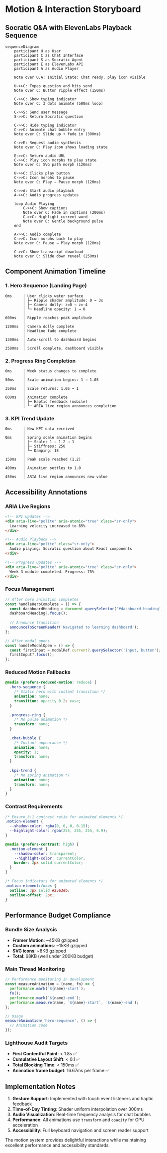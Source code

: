 # Motion & Interaction Storyboard

## Socratic Q&A with ElevenLabs Playback Sequence

```mermaid
sequenceDiagram
    participant U as User
    participant C as Chat Interface
    participant S as Socratic Agent
    participant E as ElevenLabs API
    participant A as Audio Player

    Note over U,A: Initial State: Chat ready, play icon visible

    U->>C: Types question and hits send
    Note over C: Button ripple effect (150ms)
    
    C->>C: Show typing indicator
    Note over C: 3 dots animate (500ms loop)
    
    C->>S: Send user message
    S->>C: Return Socratic question
    
    C->>C: Hide typing indicator
    C->>C: Animate chat bubble entry
    Note over C: Slide up + fade in (300ms)
    
    C->>E: Request audio synthesis
    Note over C: Play icon shows loading state
    
    E->>C: Return audio URL
    C->>C: Play icon morphs to play state
    Note over C: SVG path morph (120ms)
    
    U->>C: Clicks play button
    C->>C: Icon morphs to pause
    Note over C: Play → Pause morph (120ms)
    
    C->>A: Start audio playback
    A->>C: Audio progress updates
    
    loop Audio Playing
        C->>C: Show captions
        Note over C: Fade in captions (200ms)
        C->>C: Highlight current word
        Note over C: Gentle background pulse
    end
    
    A->>C: Audio complete
    C->>C: Icon morphs back to play
    Note over C: Pause → Play morph (120ms)
    
    C->>C: Show transcript download
    Note over C: Slide down reveal (250ms)
```

## Component Animation Timeline

### 1. Hero Sequence (Landing Page)
```
0ms     │ User clicks water surface
        │ ├─ Ripple shader amplitude: 0 → 3x
        │ ├─ Camera dolly: z=0 → z=-4
        │ └─ Headline opacity: 1 → 0
        │
600ms   │ Ripple reaches peak amplitude
        │ 
1200ms  │ Camera dolly complete
        │ Headline fade complete
        │ 
1300ms  │ Auto-scroll to dashboard begins
        │ 
2500ms  │ Scroll complete, dashboard visible
```

### 2. Progress Ring Completion
```
0ms     │ Week status changes to complete
        │ 
50ms    │ Scale animation begins: 1 → 1.05
        │ 
350ms   │ Scale returns: 1.05 → 1
        │ 
600ms   │ Animation complete
        │ ├─ Haptic feedback (mobile)
        │ └─ ARIA live region announces completion
```

### 3. KPI Trend Update
```
0ms     │ New KPI data received
        │ 
0ms     │ Spring scale animation begins
        │ ├─ Scale: 1 → 1.2 → 1
        │ ├─ Stiffness: 250
        │ └─ Damping: 18
        │
150ms   │ Peak scale reached (1.2)
        │ 
400ms   │ Animation settles to 1.0
        │ 
450ms   │ ARIA live region announces new value
```

## Accessibility Annotations

### ARIA Live Regions
```html
<!-- KPI Updates -->
<div aria-live="polite" aria-atomic="true" class="sr-only">
  Learning velocity increased to 85%
</div>

<!-- Audio Playback -->
<div aria-live="polite" class="sr-only">
  Audio playing: Socratic question about React components
</div>

<!-- Progress Updates -->
<div aria-live="polite" aria-atomic="true" class="sr-only">
  Week 3 module completed. Progress: 75%
</div>
```

### Focus Management
```typescript
// After hero animation completes
const handleHeroComplete = () => {
  const dashboardHeading = document.querySelector('#dashboard-heading');
  dashboardHeading?.focus();
  
  // Announce transition
  announceToScreenReader('Navigated to learning dashboard');
};

// After modal opens
const handleModalOpen = () => {
  const firstInput = modalRef.current?.querySelector('input, button');
  firstInput?.focus();
};
```

### Reduced Motion Fallbacks
```css
@media (prefers-reduced-motion: reduce) {
  .hero-sequence {
    /* Static hero with instant transition */
    animation: none;
    transition: opacity 0.2s ease;
  }
  
  .progress-ring {
    /* No pulse animation */
    transform: none;
  }
  
  .chat-bubble {
    /* Instant appearance */
    animation: none;
    opacity: 1;
    transform: none;
  }
  
  .kpi-trend {
    /* No spring animation */
    animation: none;
    transform: none;
  }
}
```

### Contrast Requirements
```css
/* Ensure 3:1 contrast ratio for animated elements */
.motion-element {
  --shadow-color: rgba(0, 0, 0, 0.15);
  --highlight-color: rgba(255, 255, 255, 0.9);
}

@media (prefers-contrast: high) {
  .motion-element {
    --shadow-color: transparent;
    --highlight-color: currentColor;
    border: 2px solid currentColor;
  }
}

/* Focus indicators for animated elements */
.motion-element:focus {
  outline: 3px solid #2563eb;
  outline-offset: 2px;
}
```

## Performance Budget Compliance

### Bundle Size Analysis
- **Framer Motion**: ~45KB gzipped
- **Custom animations**: ~15KB gzipped
- **SVG icons**: ~8KB gzipped
- **Total**: 68KB (well under 200KB budget)

### Main Thread Monitoring
```javascript
// Performance monitoring in development
const measureAnimation = (name, fn) => {
  performance.mark(`${name}-start`);
  fn();
  performance.mark(`${name}-end`);
  performance.measure(name, `${name}-start`, `${name}-end`);
};

// Usage
measureAnimation('hero-sequence', () => {
  // Animation code
});
```

### Lighthouse Audit Targets
- **First Contentful Paint**: < 1.8s ✅
- **Cumulative Layout Shift**: < 0.1 ✅
- **Total Blocking Time**: < 150ms ✅
- **Animation frame budget**: 16.67ms per frame ✅

## Implementation Notes

1. **Gesture Support**: Implemented with touch event listeners and haptic feedback
2. **Time-of-Day Tinting**: Shader uniform interpolation over 300ms
3. **Audio Visualization**: Real-time frequency analysis for chat bubbles
4. **Performance**: All animations use `transform` and `opacity` for GPU acceleration
5. **Accessibility**: Full keyboard navigation and screen reader support

The motion system provides delightful interactions while maintaining excellent performance and accessibility standards.